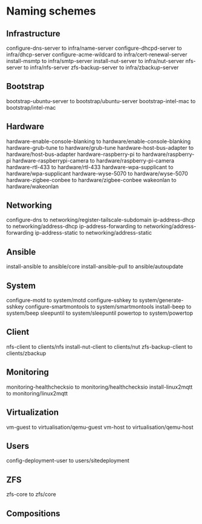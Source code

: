 # Naming schemes

## Infrastructure

configure-dns-server                to    infra/name-server
configure-dhcpd-server              to    infra/dhcp-server
configure-acme-wildcard             to    infra/cert-renewal-server
install-msmtp                       to    infra/smtp-server
install-nut-server                  to    infra/nut-server
nfs-server                          to    infra/nfs-server
zfs-backup-server                   to    infra/zbackup-server

## Bootstrap

bootstrap-ubuntu-server             to    bootstrap/ubuntu-server
bootstrap-intel-mac                 to    bootstrap/intel-mac

## Hardware

hardware-enable-console-blanking    to    hardware/enable-console-blanking
hardware-grub-tune                  to    hardware/grub-tune
hardware-host-bus-adapter           to    hardware/host-bus-adapter
hardware-raspberry-pi               to    hardware/raspberry-pi
hardware-raspberrypi-camera         to    hardware/raspberry-pi-camera
hardware-rtl-433                    to    hardware/rtl-433
hardware-wpa-supplicant             to    hardware/wpa-supplicant
hardware-wyse-5070                  to    hardware/wyse-5070
hardware-zigbee-conbee              to    hardware/zigbee-conbee
wakeonlan                           to    hardware/wakeonlan

## Networking

configure-dns                       to    networking/register-tailscale-subdomain
ip-address-dhcp                     to    networking/address-dhcp
ip-address-forwarding               to    networking/address-forwarding
ip-address-static                   to    networking/address-static

## Ansible

install-ansible                     to    ansible/core
install-ansible-pull                to    ansible/autoupdate

## System

configure-motd                      to    system/motd
configure-sshkey                    to    system/generate-sshkey
configure-smartmontools             to    system/smartmontools
install-beep                        to    system/beep
sleepuntil                          to    system/sleepuntil
powertop                            to    system/powertop

## Client

nfs-client                          to    clients/nfs
install-nut-client                  to    clients/nut
zfs-backup-client                   to    clients/zbackup

## Monitoring

monitoring-healthchecksio           to    monitoring/healthchecksio
install-linux2mqtt                  to    monitoring/linux2mqtt

## Virtualization

vm-guest                            to    virtualisation/qemu-guest
vm-host                             to    virtualisation/qemu-host

## Users

config-deployment-user              to    users/sitedeployment

## ZFS

zfs-core                            to    zfs/core

## Compositions
